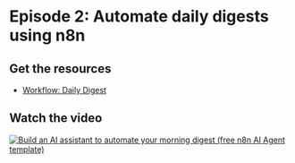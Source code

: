 # Episode 2: Automate daily digests using n8n


## Get the resources

- [Workflow: Daily Digest](daily_digest.json)

## Watch the video

[![Build an AI assistant to automate your morning digest (free n8n AI Agent template)](https://img.youtube.com/vi/WlOUMoaf_aE/0.jpg)](https://www.youtube.com/watch?v=WlOUMoaf_aE)
